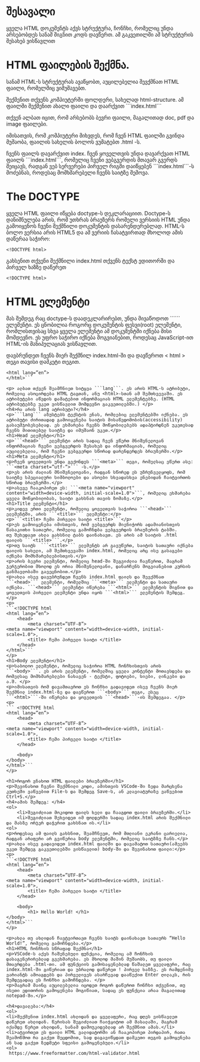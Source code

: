 <h1>შესავალი </h1>
<p>ყველა HTML დოკუმენტს აქვს სტრუქტურა, ჩონჩხი, რომელიც უნდა არსებობდეს სანამ შიგნით კოდს დავწერთ. ამ გაკვეთილში ამ სტრუქტურის შესახებ ვისწავლით</p>
<h1>HTML ფაილების შექმნა.</h1>
<p>სანამ HTML-ს სტრუქტურას ავაწყობთ, აუცილებელია შევქმნათ HTML ფაილი, რომელშიც ვიმუშავებთ. </p>
<p>შექმენით თქვენს კომპიუტერში ფოლდერი, სახელად html-structure. ამ ფაილში შექმენით ახალი ფაილი და დაარქვით ```index.html``` </p>
<p>თქვენ ალბათ იცით, რომ არსებობს ბევრი ფაილი, მაგალითად doc, pdf და image ფაილები.</p>
<p>იმისათვის, რომ კომპიუტერი მიხვდეს, რომ ჩვენ HTML ფაილში გვინდა მუშაობა, ფაილის სახელის ბოლოს ვუმატებთ .html -ს.</p>
<p>ჩვენს ფაილს დავარქვით index. ჩვენ ყოველთვის უნდა დავარქვათ HTML ფაილს ```index.html```, რომელიც ჩვენი ვებგვერდის მთავარ გვერდს შეიცავს, რადგან ვებ სერვერები პირველ რიგში დაიწყებენ ```index.html```-ს მოძებნას, როდესაც მომხმარებელი ჩვენს საიტზე შემოვა.</p>
<h1>The DOCTYPE</h1>
<p>ყველა HTML ფაილი იწყება doctype-ს დეკლარაციით. Doctype-ს დანიშნულება არის, რომ უთხრას ბრაუზერს რომელი ვერსიის HTML უნდა გამოიყენოს ჩვენი შექმნილი დოკუმენტის დასარენდერებლად. HTML-ს ბოლო ვერსია არის HTML5 და ამ ვერიის ჩასატვირთად მხოლოდ ამის დაწერაა საჭირო: </p>

```<!DOCTYPE html>```

<p>გახსენით თქვენი შექმნილი index.html თქვენს ტექსტ ედითორში და პირველ ხაზზე დაწერეთ </p>

```<!DOCTYPE html>```

<h1>HTML ელემენტი</h1>
<p>მას შემდეგ რაც doctype-ს დაადეკლარირებთ, უნდა მივაწოდოთ ```<html>``` ელემენტი. ეს ცნობილია როგორც დოკუმენტის ფესვი(root) ელემენტი, რომლისთვისაც სხვა ყველა ელემენტი ამ დოკუმენტში იქნება მისი მომდევნო. ეს უფრო საჭირო იქნება მოგვიანებით, როდესაც JavaScript-ით HTML-ის მანიპულაციას ვისწავლით. </p>
<p>დავბრუნდეთ ჩვენს მიერ შექმნილ index.html-ში და დავწეროთ < html > თეგი თავისი დამკეტი თეგით.</p> 

```<!DOCTYPE html>
<html lang=”en”>
</html>```

<p> ალბათ თქვენ შეამჩნიეთ სიტყვა ```lang```. ეს არის HTML-ს ატრიბუტი, რომელიც ასოცირდება HTML ტაგთან, ანუ <html>-სთან ამ შემთხვევაში. ეს ატრიბუტები აწვდის დამატებით ინფორმაციას HTML ელემენტებზე. (HTML ატრიბუტებზე უკეთ ვისწავლით მომდევნო გაკვეთილებში.) </p>
<h4>რა არის lang ატრიბუტი?</h4>
<p>```lang``` აზუსტებს ტექსტის ენას, რომლებიც ელემენტებში იქნება. ეს ატრიბუტი ძირითადად გამოიყენება საიტის მისაწვდომობის(accessibility) გასაუმჯობესებლად. ეს ეხმარება ჩვენს მოწყობილებებს ადაპტირდნენ უკეთესად ჩვენს მითითებულ საიტზე და იმუშაონ უკეთ.</p>
<h1>Head ელემენტი</h1>
<p>```<head>``` ელემენტი არის სადაც ჩვენ ვწერთ მნიშვნელოვან ინფორმაციას ჩვენი ვებგვერდის შესახებ და ინფორმაციას, რომელიც აუცილებელია, რომ ჩვენი ვებგვერდი სწორად დარენდერდეს ბრაუზერში.</p> 
<h1>Meta ელემენტი</h1>
<p>ჩვენ ყოველთვის უნდა გვქონდეს ```<meta>``` თეგი, რომელსაც ვწერთ ასე: ```<meta charset=”utf-“>``` -ს.</p>
<p>ეს არის ძალიან მნიშვნელოვანი, რადგან სწორედ ეს უზრუნველყოფს, რომ საიტზე სპეციალური სიმბოლოები და ასოები სხვადასხვა ენებიდან ჩაიტვირთოს სწორად ბრაუზერში.</p>
<p>ასევე ჩააკოპირეთ ეს: ```<meta name="viewport" content="width=device-width, initial-scale=1.0">```, რომელიც ეხმარება ყველა მოწყობილობას, საიტი გახსნას თავის ზომაზე.</p>
<h1>Title ელემენტი</h1>
<p>კიდევ ერთი ელემენტი, რომელიც ყოველთვის საჭიროა ```<head>``` ელემენტში, არის ```<title>``` ელემენტი:</p>
<p>```<title> ჩემი პირველი საიტი <title>```</p>
<p>ეს გამოიყენება იმისთვის, რომ ვებგვერდს მიენიჭორს ადამიანისთვის წასაკითხი სათაური, რომელიც გამოჩნდბა ვებგვერდის ბრაუზერის ტაბში.
თუ შეხედავთ ახლა გახსნილ ტაბს დაინახავთ. ეს არის ამ საიტის .html ფაილის ```<title>```.</p>
<p>თუ საიტს  ```<title>``` ელემენტს არ გავუწერთ, საიტის სათაური იქნება ფაილის სახელი, ამ შემთხვევაში index.html, რომელიც არც ისე გასაგები იქნება მომხმარებლებისთვის.</p>
<p>არის ბევრი ელემენტი, რომელიც head-ში შეგვიძლია ჩავწეროთ, მაგრამ ჯერჯერობით მხოლოდ ეს ორია მნიშვნელოვანი, დანარჩენს მოგვიანებით კურსის განმავლობაში გავეცნობით.</p>
<p>ახლა ისევ დავუბრუნდეთ ჩვენს index.html ფაილს და შევქმნათ ```<head>``` ელემენტი, რომელშიც ```<meta>``` ელემენტი და სათაური იქნება. ```<head>``` ელემენტი იწერება ```<html>``` ელემენტის შიგნით და ყოველთვის პირველი ელემენტი უნდა იყოს ```<html>``` ელემენტის შემდეგ. </p>
<p>
```<!DOCTYPE html
<html lang=”en”>
	<head>
		<meta charset=”UTF-8”>
<meta name="viewport" content="width=device-width, initial-scale=1.0">,
		<title> ჩემი პირველი საიტი </title>
	</head>
</html>```
</p>
<h1>Body ელემენტი</h1>
<p>საბოლოო ელემენტი, რომელიც საჭიროა HTML ჩონჩხისთვის არის ```<body>```. ეს არის ელემენტი, რომელშიც ყველა კონტენტი მოთავსდება და რომელსაც მომხმარებლები ნახავენ - ტექსტი, ფოტოები, სიები, ლინკები და ა.შ. </p>
<p>იმისათვის რომ დავამთავროთ ეს ჩონჩხი გადავიდეთ ისევ ჩვენს მიერ შექმნილ index.html-ზე და დავწეროთ ```<body>``` თეგი, ესეც ```<html>```-ში იწერება და ყოველთვის ```<head>```-ის შემდეგაა. </p>
<p>
``` <!DOCTYPE html
<html lang=”en”>
	<head>
		<meta charset=”UTF-8”>
<meta name="viewport" content="width=device-width, initial-scale=1.0">,
		<title> ჩემი პირველი საიტი </title>
	</head>

	<body>
</body>
</html>```
</p>

<h1>როგორ ვნახოთ HTML ფაილები ბრაუზერში</h1>
<p>შევინახოთ ჩვენი შექმნილი კოდი, ამისთვის VSCode-ში ზედა მარცხენა კუთხეში ვაწვებით File-ს და შემდეგ Save-ს, ან კლავიატურაზე ვაწვებით Ctrl+S.</p>
<h4>ამის შემდეგ: </h4>
<ol>
    <li>შეგიძლიათ მოკიდოთ ფაილს ხელი და ჩააგდოთ ფაილი ბრაუზერში.</li>
    <li>შეგიძლიათ შეხვიდეთ იმ ფოლდერში სადაც index.html არის შექმნილი და მასზე ორჯერ დაჭერით გახსნათ ის.</li>
<ol>
<p>როდესაც ამ ფაილს გახსნით, შეამჩნევთ, რომ მთლიანი ეკრანი ცარიელია, რადგან არაფერი არ გვიწერია body ელემენტში, რომელიც საიტზზე ჩანს.</p>
<p>ახლა ისევ გადავიდეთ index.html ფაილში და დავამატოთ სათაური(ამეებს უკეთ შემდეგ გაკვეთილებში ვისწავლით) body-ში და შევინახოთ ფაილი:</p>
<p>
```<!DOCTYPE html
<html lang=”en”>
	<head>
		<meta charset=”UTF-8”>
<meta name="viewport" content="width=device-width, initial-scale=1.0">,
		<title> ჩემი პირველი საიტი </title>
	</head>

	<body>
		<h1> Hello World! </h1>
</body>
</html>```
</p>

<p>ახლა თუ ახლიდან ჩავტვირთავთ ჩვენს საიტს დაინახავთ სათაურს “Hello World!”, რომელიც გამოჩნდება.</p>
<h1>HTML ჩონჩხის სწრაფად შექმნა</h1>
<p>VSCode-ს აქვს ჩაშენებული ფუნქცია, რომელიც ამ ჩონჩხის დასაგენერირებლად გვეხმარება. ეს მხოლოდ მაშინ მუშაობს, თუ ფაილი მთავრდება .html-თი. ამ ფუნქციის გამოსაყენებლად წაშალეთ ყველაფერი, რაც index.html-ში გიწერიათ და უბრალოდ დაწერეთ ! პირველ ხაზზე. ეს რამდენიმე ვარიანტს ამოაგდებს და პირველივეს ასარჩევად დააწექით Enter ღილაკს, რის შემდეგადაც ეს ჩონჩხი გამოჩნდება. </p>
<p>მაგრამ მაინც აუცილებელია იცოდეთ როგორ დაწეროთ ჩონჩხი თქვენით, თუ ისეთი ედითორის გამოყენება მოგიწიათ, სადაც ეს ფუნქცია არაა მაგალითად notepad-ში.</p>

<h4>დავალება:</h4>
<ol>
<li>შექმენით index.html ახლიდან და ყველაფერი, რაც დღეს ვისწავლეთ დაწერეთ ახლიდან. წერისას შეგიძლიათ ჩაიჭყიტოთ ამ მასალაში, მაგრამ იქამდე წერეთ ახლიდან, სანამ დამოუკიდებლად არ შექმნით ამას.</li>
<li>ატვირთეთ ეს ფაილი HTML ვალიდატორში ან ჩააკოპირეთ პირდაპირ, რათა შეამოწმოთ რა გაქვთ შეცდომით, სად დაგავიწყდათ დამკეთი თეგის გამოყენება ან სად გაქვთ ზედმეტი სფეისი გამოყენებული.</li>
<ol>
 https://www.freeformatter.com/html-validator.html


